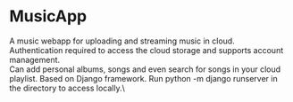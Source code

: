# MusicApp
A music webapp for uploading and streaming music in cloud.\
Authentication required to access the cloud storage and supports account management.\
Can add personal albums, songs and even search for songs in your cloud playlist\.
Based on Django framework. Run python -m django runserver in the directory to access locally.\
